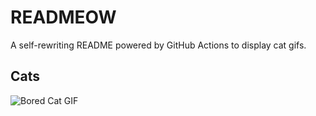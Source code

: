 # READMEOW

A self-rewriting README powered by GitHub Actions to display cat gifs.

## Cats

![Bored Cat GIF](https://media3.giphy.com/media/mlvseq9yvZhba/200.gif?cid=9acd02datkhrqm8g5yxnlhmtipz5u2t9wwnq1n7gfkpjlp31&ep=v1_gifs_search&rid=200.gif&ct=g)
